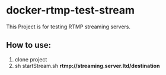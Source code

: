 # docker-rtmp-test-stream

This Project is for testing RTMP streaming servers. 

## How to use:
1. clone project
3. sh startStream.sh __rtmp://streaming.server.ltd/destination__
